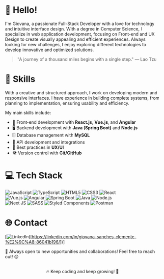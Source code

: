 # 👋 Hello!

I'm Giovana, a passionate Full-Stack Developer with a love for technology and intuitive interface design. With a degree in Computer Science, I specialize in web application development, focusing on Front-end and UX Design to create visually appealing and efficient experiences. Always looking for new challenges, I enjoy exploring different technologies to develop innovative and optimized solutions.

> "A journey of a thousand miles begins with a single step." — Lao Tzu

# 🚀 Skills

With a creative and structured approach, I work on developing modern and responsive interfaces. I have experience in building complete systems, from planning to implementation, ensuring usability and efficiency.

My main skills include:

- 📌 Front-end development with **React.js**, **Vue.js**, and **Angular**
- 🖥️ Backend development with **Java (Spring Boot)** and **Node.js**
- 🗄️ Database management with **MySQL**
- 🔗 API development and integrations
- 🎨 Best practices in **UX/UI**
- 🛠️ Version control with **Git/GitHub**

# 💻 Tech Stack

![JavaScript](https://img.shields.io/badge/javascript-%23323330.svg?style=for-the-badge&logo=javascript&logoColor=%23F7DF1E) ![TypeScript](https://img.shields.io/badge/typescript-%23007ACC.svg?style=for-the-badge&logo=typescript&logoColor=white) ![HTML5](https://img.shields.io/badge/html5-%23E34F26.svg?style=for-the-badge&logo=html5&logoColor=white) ![CSS3](https://img.shields.io/badge/css3-%231572B6.svg?style=for-the-badge&logo=css3&logoColor=white) ![React](https://img.shields.io/badge/react-%2320232a.svg?style=for-the-badge&logo=react&logoColor=%2361DAFB)  
![Vue.js](https://img.shields.io/badge/vuejs-%2335495e.svg?style=for-the-badge&logo=vuedotjs&logoColor=%234FC08D) ![Angular](https://img.shields.io/badge/angular-%23DD0031.svg?style=for-the-badge&logo=angular&logoColor=white) ![Spring Boot](https://img.shields.io/badge/springboot-%236DB33F.svg?style=for-the-badge&logo=springboot&logoColor=white) ![Java](https://img.shields.io/badge/java-%23ED8B00.svg?style=for-the-badge&logo=openjdk&logoColor=white) ![Node.js](https://img.shields.io/badge/node.js-6DA55F?style=for-the-badge&logo=node.js&logoColor=white)  
![Next JS](https://img.shields.io/badge/Next-black?style=for-the-badge&logo=next.js&logoColor=white) ![SASS](https://img.shields.io/badge/SASS-hotpink.svg?style=for-the-badge&logo=SASS&logoColor=white) ![Styled Components](https://img.shields.io/badge/styled--components-DB7093?style=for-the-badge&logo=styled-components&logoColor=white) ![Postman](https://img.shields.io/badge/Postman-FF6C37?style=for-the-badge&logo=postman&logoColor=white) 
 
# 🌐 Contact

[![LinkedIn](https://img.shields.io/badge/LinkedIn-%230077B5.svg?logo=linkedin&logoColor=white)([https://linkedin.com/in/giovana-sanches-clemente-%E2%9C%A8-86041b196/])]

🚀 Always open to new opportunities and collaborations! Feel free to reach out! 😊  

<p align="center">
  <br>🔥 Keep coding and keep growing! 🚀
</p>
